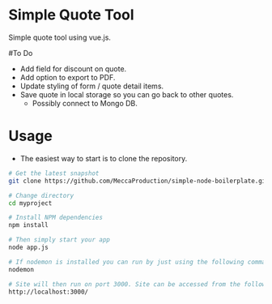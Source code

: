 # Simple Quote Tool 
Simple quote tool using vue.js. 

#To Do 
- Add field for discount on quote. 
- Add option to export to PDF. 
- Update styling of form / quote detail items. 
- Save quote in local storage so you can go back to other quotes. 
	- Possibly connect to Mongo DB. 

# Usage
- The easiest way to start is to clone the repository. 
```bash
# Get the latest snapshot
git clone https://github.com/MeccaProduction/simple-node-boilerplate.git myproject

# Change directory
cd myproject

# Install NPM dependencies
npm install

# Then simply start your app
node app.js

# If nodemon is installed you can run by just using the following command. 
nodemon 

# Site will then run on port 3000. Site can be accessed from the following url. 
http://localhost:3000/ 
``` 
